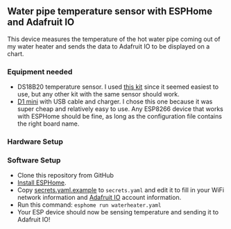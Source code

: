 ## Water pipe temperature sensor with ESPHome and Adafruit IO

This device measures the temperature of the hot water pipe coming out of my water heater and sends the data to Adafruit IO to be displayed on a chart.

### Equipment needed
* DS18B20 temperature sensor. I used [this kit](https://smile.amazon.com/gp/product/B09NVWNGLQ/) since it seemed easiest to use, but any other kit with the same sensor should work.
* [D1 mini](https://www.wemos.cc/en/latest/d1/d1_mini.html) with USB cable and charger. I chose this one because it was super cheap and relatively easy to use. Any ESP8266 device that works with ESPHome should be fine, as long as the configuration file contains the right board name.

### Hardware Setup

### Software Setup
* Clone this repository from GitHub
* [Install ESPHome](https://esphome.io/guides/installing_esphome.html).
* Copy [secrets.yaml.example](secrets.yaml.example) to `secrets.yaml` and edit it to fill in your WiFi network information and [Adafruit IO](https://io.adafruit.com/) account information.
* Run this command: `esphome run waterheater.yaml`
* Your ESP device should now be sensing temperature and sending it to Adafruit IO!
